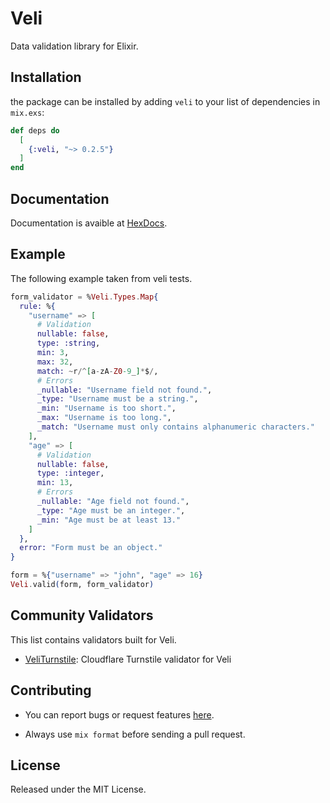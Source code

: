# Veli

Data validation library for Elixir.

## Installation

the package can be installed by adding `veli` to your list of dependencies in `mix.exs`:

```elixir
def deps do
  [
    {:veli, "~> 0.2.5"}
  ]
end
```

## Documentation

Documentation is avaible at [HexDocs](https://hexdocs.pm/veli).

## Example

The following example taken from veli tests.

```ex
form_validator = %Veli.Types.Map{
  rule: %{
    "username" => [
      # Validation
      nullable: false,
      type: :string,
      min: 3,
      max: 32,
      match: ~r/^[a-zA-Z0-9_]*$/,
      # Errors
      _nullable: "Username field not found.",
      _type: "Username must be a string.",
      _min: "Username is too short.",
      _max: "Username is too long.",
      _match: "Username must only contains alphanumeric characters."
    ],
    "age" => [
      # Validation
      nullable: false,
      type: :integer,
      min: 13,
      # Errors
      _nullable: "Age field not found.",
      _type: "Age must be an integer.",
      _min: "Age must be at least 13."
    ]
  },
  error: "Form must be an object."
}

form = %{"username" => "john", "age" => 16}
Veli.valid(form, form_validator)
```

## Community Validators

This list contains validators built for Veli.

- [VeliTurnstile](https://github.com/cart96/veli_turnstile): Cloudflare Turnstile validator for Veli

## Contributing

- You can report bugs or request features [here](https://github.com/cart96/veli/issues).

- Always use `mix format` before sending a pull request.

## License

Released under the MIT License.
